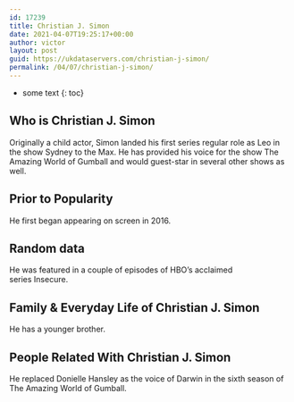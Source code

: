 ```yaml
---
id: 17239
title: Christian J. Simon
date: 2021-04-07T19:25:17+00:00
author: victor
layout: post
guid: https://ukdataservers.com/christian-j-simon/
permalink: /04/07/christian-j-simon/
---
```


* some text
{: toc}


## Who is Christian J. Simon



Originally a child actor, Simon landed his first series regular role as Leo in the show Sydney to the Max. He has provided his voice for the show The Amazing World of Gumball and would guest-star in several other shows as well.

                
                
                
## Prior to Popularity



He first began appearing on screen in 2016. 

                
                
                
## Random data



He was featured in a couple of episodes of HBO&#8217;s acclaimed series Insecure.

                
                
                
## Family & Everyday Life of Christian J. Simon



He has a younger brother.

                
                
                
## People Related With Christian J. Simon



He replaced Donielle Hansley as the voice of Darwin in the sixth season of The Amazing World of Gumball.

                
              
            
          
          
          